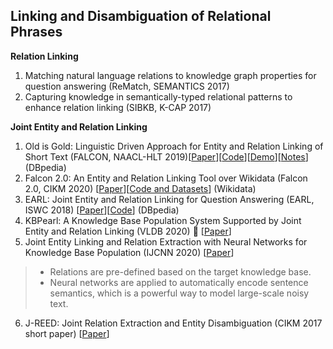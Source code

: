 ## Linking and Disambiguation of Relational Phrases

__Relation Linking__
1. Matching natural language relations to knowledge graph properties for question answering (ReMatch, SEMANTICS 2017)
2. Capturing knowledge in semantically-typed relational patterns to enhance relation linking (SIBKB, K-CAP 2017)

__Joint Entity and Relation Linking__
1. Old is Gold: Linguistic Driven Approach for Entity and Relation Linking of Short Text (FALCON, NAACL-HLT 2019)[[Paper](https://www.aclweb.org/anthology/N19-1243.pdf)][[Code](https://github.com/AhmadSakor/falcon)][[Demo](https://labs.tib.eu/falcon/)][[Notes](https://github.com/BrambleXu/knowledge-graph-learning/issues/211)] (DBpedia)
2. Falcon 2.0: An Entity and Relation Linking Tool over Wikidata (Falcon 2.0, CIKM 2020) [[Paper](https://arxiv.org/pdf/1912.11270.pdf)][[Code and Datasets](https://github.com/SDM-TIB/falcon2.0)] (Wikidata)
3. EARL: Joint Entity and Relation Linking for Question Answering (EARL, ISWC 2018) [[Paper](https://arxiv.org/abs/1801.03825)][[Code](https://github.com/AskNowQA/EARL)] (DBpedia)
4. KBPearl: A Knowledge Base Population System Supported by Joint Entity and Relation Linking (VLDB 2020) 🌟 [[Paper](http://www.vldb.org/pvldb/vol13/p1035-lin.pdf)]
5. Joint Entity Linking and Relation Extraction with Neural Networks for Knowledge Base Population (IJCNN 2020) [[Paper](https://ieeexplore.ieee.org/abstract/document/9207021)]
> * Relations are pre-defined based on the target knowledge base.
> * Neural networks are applied to automatically encode sentence semantics, which is a powerful way to model large-scale noisy text.
6. J-REED: Joint Relation Extraction and Entity Disambiguation (CIKM 2017 short paper) [[Paper](https://dl.acm.org/doi/pdf/10.1145/3132847.3133090)]


